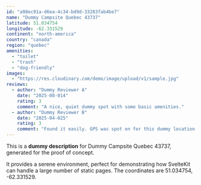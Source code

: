 ```yaml
---
id: "a98ec91a-d6ea-4c34-bd9d-33283fab4be7"
name: "Dummy Campsite Quebec 43737"
latitude: 51.034754
longitude: -62.331529
continent: "north-america"
country: "canada"
region: "quebec"
amenities:
  - "toilet"
  - "trash"
  - "dog-friendly"
images:
  - "https://res.cloudinary.com/demo/image/upload/v1/sample.jpg"
reviews:
  - author: "Dummy Reviewer A"
    date: "2025-08-014"
    rating: 3
    comment: "A nice, quiet dummy spot with some basic amenities."
  - author: "Dummy Reviewer B"
    date: "2025-04-025"
    rating: 3
    comment: "Found it easily. GPS was spot on for this dummy location."
---
```


This is a **dummy description** for Dummy Campsite Quebec 43737, generated for the proof of concept.

It provides a serene environment, perfect for demonstrating how SvelteKit can handle a large number of static pages. The coordinates are 51.034754, -62.331529.
